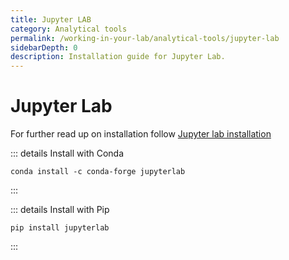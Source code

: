 ```yaml
---
title: Jupyter LAB
category: Analytical tools
permalink: /working-in-your-lab/analytical-tools/jupyter-lab
sidebarDepth: 0
description: Installation guide for Jupyter Lab.
---
```


# Jupyter Lab

For further read up on installation follow [Jupyter lab installation](https://jupyterlab.readthedocs.io/en/stable/getting_started/installation.html)

::: details Install with Conda

```
conda install -c conda-forge jupyterlab
```

:::

::: details Install with Pip

```
pip install jupyterlab
```

:::
